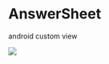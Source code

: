 # AnswerSheet
android custom view

![](https://github.com/ttpho/AnswerSheet/blob/master/screenshot/device-2016-12-25-191606.png)

